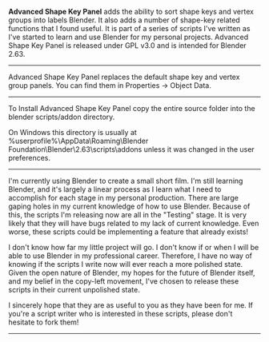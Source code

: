 **Advanced Shape Key Panel** adds the ability to sort shape keys and vertex groups into labels Blender.  It also adds a number of shape-key related functions that I found useful.  It is part of a series of scripts I've written as I've started to learn and use Blender for my personal projects.  Advanced Shape Key Panel is released under GPL v3.0 and is intended for Blender 2.63.

***

Advanced Shape Key Panel replaces the default shape key and vertex group panels.  You can find them in Properties -> Object Data.

***

To Install Advanced Shape Key Panel copy the entire source folder into the blender scripts/addon directory.

On Windows this directory is usually at %userprofile%\AppData\Roaming\Blender Foundation\Blender\2.63\scripts\addons unless it was changed in the user preferences.

***

I'm currently using Blender to create a small short film.  I'm still learning Blender, and it's largely a linear process as I learn what I need to accomplish for each stage in my personal production.  There are large gaping holes in my current knowledge of how to use Blender.  Because of this, the scripts I'm releasing now are all in the "Testing" stage.  It is very likely that they will have bugs related to my lack of current knowledge.  Even worse, these scripts could be implementing a feature that already exists!

I don't know how far my little project will go.  I don't know if or when I will be able to use Blender in my professional career.  Therefore, I have no way of knowing if the scripts I write now will ever reach a more polished state.  Given the open nature of Blender, my hopes for the future of Blender itself, and my belief in the copy-left movement, I've chosen to release these scripts in their current unpolished state.

I sincerely hope that they are as useful to you as they have been for me.  If you're a script writer who is interested in these scripts, please don't hesitate to fork them!

***

